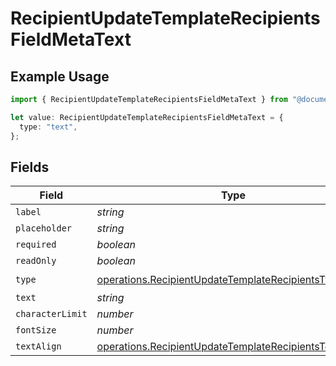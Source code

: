 # RecipientUpdateTemplateRecipientsFieldMetaText

## Example Usage

```typescript
import { RecipientUpdateTemplateRecipientsFieldMetaText } from "@documenso/sdk-typescript/models/operations";

let value: RecipientUpdateTemplateRecipientsFieldMetaText = {
  type: "text",
};
```

## Fields

| Field                                                                                                                            | Type                                                                                                                             | Required                                                                                                                         | Description                                                                                                                      |
| -------------------------------------------------------------------------------------------------------------------------------- | -------------------------------------------------------------------------------------------------------------------------------- | -------------------------------------------------------------------------------------------------------------------------------- | -------------------------------------------------------------------------------------------------------------------------------- |
| `label`                                                                                                                          | *string*                                                                                                                         | :heavy_minus_sign:                                                                                                               | N/A                                                                                                                              |
| `placeholder`                                                                                                                    | *string*                                                                                                                         | :heavy_minus_sign:                                                                                                               | N/A                                                                                                                              |
| `required`                                                                                                                       | *boolean*                                                                                                                        | :heavy_minus_sign:                                                                                                               | N/A                                                                                                                              |
| `readOnly`                                                                                                                       | *boolean*                                                                                                                        | :heavy_minus_sign:                                                                                                               | N/A                                                                                                                              |
| `type`                                                                                                                           | [operations.RecipientUpdateTemplateRecipientsTypeText](../../models/operations/recipientupdatetemplaterecipientstypetext.md)     | :heavy_check_mark:                                                                                                               | N/A                                                                                                                              |
| `text`                                                                                                                           | *string*                                                                                                                         | :heavy_minus_sign:                                                                                                               | N/A                                                                                                                              |
| `characterLimit`                                                                                                                 | *number*                                                                                                                         | :heavy_minus_sign:                                                                                                               | N/A                                                                                                                              |
| `fontSize`                                                                                                                       | *number*                                                                                                                         | :heavy_minus_sign:                                                                                                               | N/A                                                                                                                              |
| `textAlign`                                                                                                                      | [operations.RecipientUpdateTemplateRecipientsTextAlign5](../../models/operations/recipientupdatetemplaterecipientstextalign5.md) | :heavy_minus_sign:                                                                                                               | N/A                                                                                                                              |